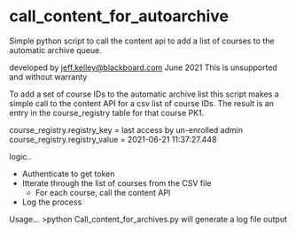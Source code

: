 # call_content_for_autoarchive
Simple python script to call the content api to add a list of courses to the automatic archive queue.

developed by jeff.kelley@blackboard.com  June 2021
This is unsupported and without warranty


To add a set of course IDs to the automatic archive list
this script makes a simple call to the content API for a csv list of course IDs.
The result is an entry in the course_registry table for that course PK1.

  course_registry.registry_key = last access by un-enrolled admin
  course_registry.registry_value = 2021-06-21 11:37:27.448


logic..
  -  Authenticate to get token
  - Itterate through the list of courses from the CSV file
     - For each course, call the content API
  - Log the process


Usage...  >python Call_content_for_archives.py <properties file> <course id csv file>
will generate a log file output
